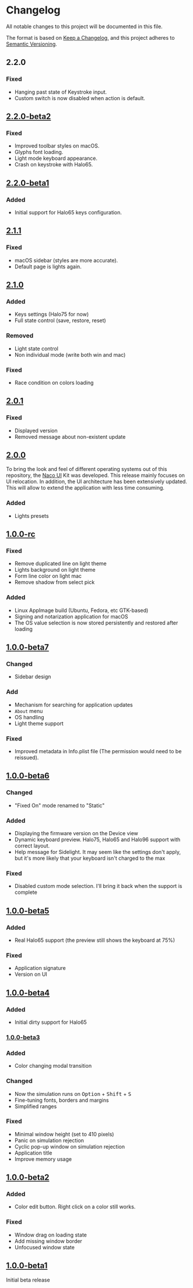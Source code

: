 # Changelog

All notable changes to this project will be documented in this file.

The format is based on [Keep a Changelog][],
and this project adheres to [Semantic Versioning][].

## 2.2.0

### Fixed

- Hanging past state of Keystroke input.
- Custom switch is now disabled when action is default.

## [2.2.0-beta2]

### Fixed

- Improved toolbar styles on macOS.
- Glyphs font loading.
- Light mode keyboard appearance.
- Crash on keystroke with Halo65.

## [2.2.0-beta1]

### Added

- Initial support for Halo65 keys configuration.

## [2.1.1]

### Fixed

- macOS sidebar (styles are more accurate).
- Default page is lights again.

## [2.1.0]

### Added

* Keys settings (Halo75 for now)
* Full state control (save, restore, reset)

### Removed

* Light state control
* Non individual mode (write both win and mac)

### Fixed

* Race condition on colors loading

## [2.0.1]

### Fixed

* Displayed version
* Removed message about non-existent update

## [2.0.0]

To bring the look and feel of different operating systems out of this repository, the [Naco UI](https://naco.myrt.co/) Kit was developed. This release mainly focuses on UI relocation. In addition, the UI architecture has been extensively updated. This will allow to extend the application with less time consuming.

### Added

* Lights presets

## [1.0.0-rc]

### Fixed

* Remove duplicated line on light theme
* Lights background on light theme
* Form line color on light mac
* Remove shadow from select pick

### Added

* Linux AppImage build (Ubuntu, Fedora, etc GTK-based)
* Signing and notarization application for macOS
* The OS value selection is now stored persistently and restored after loading

## [1.0.0-beta7]

### Changed

* Sidebar design

### Add

* Mechanism for searching for application updates
* `About` menu
* OS handling
* Light theme support

### Fixed

* Improved metadata in Info.plist file (The permission would need to be reissued).

## [1.0.0-beta6]

### Changed

* "Fixed On" mode renamed to "Static"

### Added

* Displaying the firmware version on the Device view
* Dynamic keyboard preview. Halo75, Halo65 and Halo96 support with correct layout.
* Help message for Sidelight. It may seem like the settings don't apply, but it's more likely that your keyboard isn't charged to the max

### Fixed

* Disabled custom mode selection. I'll bring it back when the support is complete

## [1.0.0-beta5]

### Added

* Real Halo65 support (the preview still shows the keyboard at 75%)

### Fixed

* Application signature
* Version on UI

## [1.0.0-beta4]

### Added

* Initial dirty support for Halo65

### [1.0.0-beta3]

### Added

* Color changing modal transition

### Changed

* Now the simulation runs on <kbd>Option</kbd> + <kbd>Shift</kbd> + <kbd>S</kbd>
* Fine-tuning fonts, borders and margins
* Simplified ranges

### Fixed

* Minimal window height (set to 410 pixels)
* Panic on simulation rejection
* Cyclic pop-up window on simulation rejection
* Application title
* Improve memory usage

## [1.0.0-beta2]

### Added

* Color edit button. Right click on a color still works.

### Fixed

* Window drag on loading state
* Add missing window border
* Unfocused window state

## [1.0.0-beta1]

Initial beta release

[keep a changelog]: https://keepachangelog.com/en/1.0.0/
[semantic versioning]: https://semver.org/spec/v2.0.0.html
[1.0.0-beta1]: https://github.com/mishamyrt/Nuga/releases/tag/v1.0.0-beta1
[1.0.0-beta2]: https://github.com/mishamyrt/Nuga/releases/tag/v1.0.0-beta2
[1.0.0-beta3]: https://github.com/mishamyrt/Nuga/releases/tag/v1.0.0-beta3
[1.0.0-beta4]: https://github.com/mishamyrt/Nuga/releases/tag/v1.0.0-beta4
[1.0.0-beta5]: https://github.com/mishamyrt/Nuga/releases/tag/v1.0.0-beta5
[1.0.0-beta6]: https://github.com/mishamyrt/Nuga/releases/tag/v1.0.0-beta6
[1.0.0-beta7]: https://github.com/mishamyrt/Nuga/releases/tag/v1.0.0-beta7
[1.0.0-rc]: https://github.com/mishamyrt/Nuga/releases/tag/v1.0.0-rc
[2.0.0]: https://github.com/mishamyrt/Nuga/releases/tag/v2.0.0
[2.0.1]: https://github.com/mishamyrt/Nuga/releases/tag/v2.0.1
[2.1.0]: https://github.com/mishamyrt/Nuga/releases/tag/v2.1.0
[2.1.1]: https://github.com/mishamyrt/Nuga/releases/tag/v2.1.1
[2.2.0-beta1]: https://github.com/mishamyrt/Nuga/releases/tag/v2.2.0-beta1
[2.2.0-beta2]: https://github.com/mishamyrt/Nuga/releases/tag/v2.2.0-beta2
